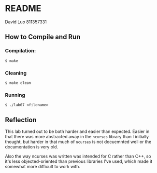# README
David Luo
811357331

## How to Compile and Run

### Compilation:
```
$ make
```

### Cleaning
```
$ make clean
```

### Running
```
$ ./lab07 <filename>
```

## Reflection
This lab turned out to be both harder and easier than expected. Easier in that
there was more abstracted away in the `ncurses` library than I initially
thought, but harder in that much of `ncurses` is not docuemnted well or the 
documentation is very old.

Also the way ncurses was written was intended for C rather than C++, so it's
less objected-oriented than previous libraries I've used, which made it 
somewhat more difficult to work with.

